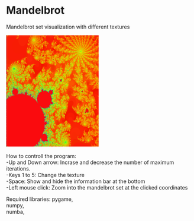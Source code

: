 # Mandelbrot
 Mandelbrot set visualization with different textures<br />

 <img src="Screenshots/mandelbrot.png" width="250" height="300" />

How to controll the program:<br />
-Up and Down arrow: Incrase and decrease the number of maximum iterations.<br />
-Keys 1 to 5: Change the texture<br /> 
-Space: Show and hide the information bar at the bottom<br /> 
-Left mouse click: Zoom into the mandelbrot set at the clicked coordinates<br />


Required libraries:
  pygame,<br />
  numpy,<br />
  numba,<br />
